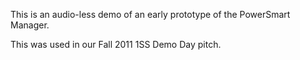 This is an audio-less demo of an early prototype of the PowerSmart Manager.

This was used in our Fall 2011 1SS Demo Day pitch.

